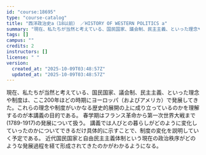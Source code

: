 ```yaml
---
id: "course:18695"
type: "course-catalog"
title: "西洋政治史a（18以前） ／HISTORY OF WESTERN POLITICS a"
summary: "現在、私たちが当然と考えている、国民国家、議会制、民主主義、といった理念や制度は、ここ200年ほどの時期にヨーロッパ（およびアメリカ）で発展してきた。これらの理念や制度がいかなる歴史的展開の上に成り立っているのかを理解するのが本講義の目的で…"
tags: []
campus: ""
credits: 2
instructors: []
license: " "
version:
  created_at: "2025-10-09T03:48:57Z"
  updated_at: "2025-10-09T03:48:57Z"
---
```


現在、私たちが当然と考えている、国民国家、議会制、民主主義、といった理念や制度は、ここ200年ほどの時期にヨーロッパ（およびアメリカ）で発展してきた。これらの理念や制度がいかなる歴史的展開の上に成り立っているのかを理解するのが本講義の目的である。 春学期はフランス革命から第一次世界大戦まで(1789-1917)の発展について扱う。 講義では人びとの暮らしがどのように変化していったのかについてできるだけ具体的に示すことで、制度の変化を説明していく予定である。 近代国民国家と自由民主主義体制という現在の政治秩序がどのような発展過程を経て形成されてきたのかがわかるようになる。
